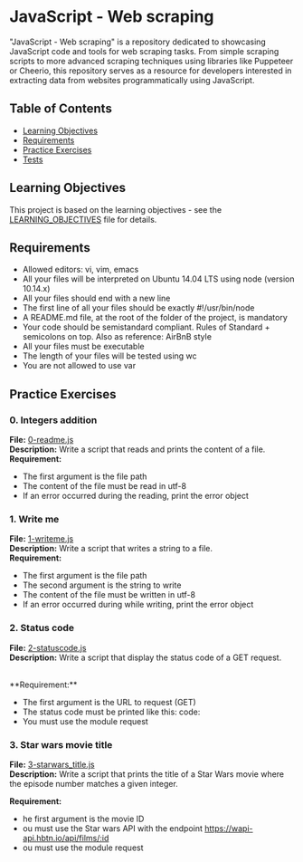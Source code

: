 # JavaScript - Web scraping

"JavaScript - Web scraping" is a repository dedicated to showcasing JavaScript code and tools for web scraping tasks. From simple scraping scripts to more advanced scraping techniques using libraries like Puppeteer or Cheerio, this repository serves as a resource for developers interested in extracting data from websites programmatically using JavaScript.

## Table of Contents

- [Learning Objectives](#learning-objectives)
- [Requirements](#requirements)
- [Practice Exercises](#practice-exercises)
- [Tests](#tests)

## Learning Objectives

This project is based on the learning objectives - see the [LEARNING_OBJECTIVES](https://github.com/Goaty-yagi/holbertonschool-javascript-coding/blob/main/javascript-web_scraping/LEARNING_OBJECTIVES.md) file for details.

## Requirements

- Allowed editors: vi, vim, emacs
- All your files will be interpreted on Ubuntu 14.04 LTS using node (version 10.14.x)
- All your files should end with a new line
- The first line of all your files should be exactly #!/usr/bin/node
- A README.md file, at the root of the folder of the project, is mandatory
- Your code should be semistandard compliant. Rules of Standard + semicolons on top. Also as reference: AirBnB style
- All your files must be executable
- The length of your files will be tested using wc
- You are not allowed to use var

## Practice Exercises

### 0. Integers addition

**File:** [0-readme.js](https://github.com/Goaty-yagi/holbertonschool-javascript-coding/blob/main/javascript-web_scraping/0-readme.js)<br>
**Description:** Write a script that reads and prints the content of a file.<br>
**Requirement:** <br>

- The first argument is the file path
- The content of the file must be read in utf-8
- If an error occurred during the reading, print the error object


### 1. Write me

**File:** [1-writeme.js](https://github.com/Goaty-yagi/holbertonschool-javascript-coding/blob/main/javascript-web_scraping/1-writeme.js)<br>
**Description:** Write a script that writes a string to a file.<br>
**Requirement:** <br>

- The first argument is the file path
- The second argument is the string to write
- The content of the file must be written in utf-8
- If an error occurred during while writing, print the error object

### 2. Status code

**File:** [2-statuscode.js](https://github.com/Goaty-yagi/holbertonschool-javascript-coding/blob/main/javascript-web_scraping/2-statuscode.js)<br>
**Description:** Write a script that display the status code of a GET request.

<br>
**Requirement:** <br>

- The first argument is the URL to request (GET)
- The status code must be printed like this: code: <status code>
- You must use the module request

### 3. Star wars movie title

**File:** [3-starwars_title.js](https://github.com/Goaty-yagi/holbertonschool-javascript-coding/blob/main/javascript-web_scraping/3-starwars_title.js)<br>
**Description:** Write a script that prints the title of a Star Wars movie where the episode number matches a given integer.
<br>

**Requirement:** <br>

- he first argument is the movie ID
- ou must use the Star wars API with the endpoint https://wapi-api.hbtn.io/api/films/:id
- ou must use the module request